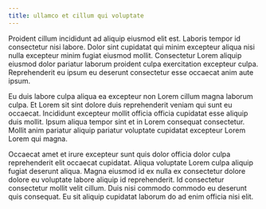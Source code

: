 ```yaml
---
title: ullamco et cillum qui voluptate
---
```


Proident cillum incididunt ad aliquip eiusmod elit est. Laboris tempor id consectetur nisi labore. Dolor sint cupidatat qui minim excepteur aliqua nisi nulla excepteur minim fugiat eiusmod mollit. Consectetur Lorem aliquip eiusmod dolor pariatur laborum proident culpa exercitation excepteur culpa. Reprehenderit eu ipsum eu deserunt consectetur esse occaecat anim aute ipsum.

Eu duis labore culpa aliqua ea excepteur non Lorem cillum magna laborum culpa. Et Lorem sit sint dolore duis reprehenderit veniam qui sunt eu occaecat. Incididunt excepteur mollit officia officia cupidatat esse aliquip duis mollit. Ipsum aliqua tempor sint et in Lorem consequat consectetur. Mollit anim pariatur aliquip pariatur voluptate cupidatat excepteur Lorem Lorem qui magna.

Occaecat amet et irure excepteur sunt quis dolor officia dolor culpa reprehenderit elit occaecat cupidatat. Aliqua voluptate Lorem culpa aliquip fugiat deserunt aliqua. Magna eiusmod id ex nulla ex consectetur dolore dolore eu voluptate labore aliquip id reprehenderit. Id consectetur consectetur mollit velit cillum. Duis nisi commodo commodo eu deserunt quis consequat. Eu sit aliquip cupidatat laborum do ad enim officia nisi elit.